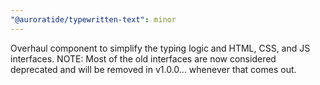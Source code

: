 ```yaml
---
"@auroratide/typewritten-text": minor
---
```


Overhaul component to simplify the typing logic and HTML, CSS, and JS interfaces. NOTE: Most of the old interfaces are now considered deprecated and will be removed in v1.0.0... whenever that comes out.
